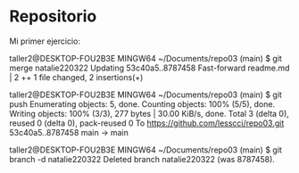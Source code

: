 # Repositorio
Mi primer ejercicio:



taller2@DESKTOP-FOU2B3E MINGW64 ~/Documents/repo03 (main)
$ git merge natalie220322
Updating 53c40a5..8787458
Fast-forward
 readme.md | 2 ++
 1 file changed, 2 insertions(+)

taller2@DESKTOP-FOU2B3E MINGW64 ~/Documents/repo03 (main)
$ git push
Enumerating objects: 5, done.
Counting objects: 100% (5/5), done.
Writing objects: 100% (3/3), 277 bytes | 30.00 KiB/s, done.
Total 3 (delta 0), reused 0 (delta 0), pack-reused 0
To https://github.com/lesscci/repo03.git
   53c40a5..8787458  main -> main

taller2@DESKTOP-FOU2B3E MINGW64 ~/Documents/repo03 (main)
$ git branch -d natalie220322
Deleted branch natalie220322 (was 8787458).

